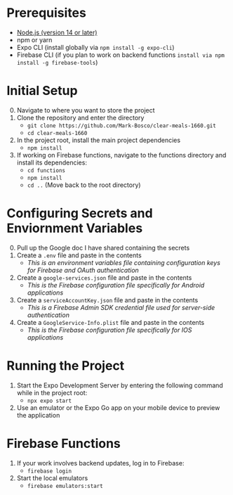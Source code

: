 # Prerequisites
- [Node.js (version 14 or later)](https://docs.npmjs.com/downloading-and-installing-node-js-and-npm)
- npm or yarn
- Expo CLI (install globally via `npm install -g expo-cli`)
- Firebase CLI (if you plan to work on backend functions `install via npm install -g firebase-tools`)

# Initial Setup
0. Navigate to where you want to store the project
1. Clone the repository and enter the directory
    - `git clone https://github.com/Mark-Bosco/clear-meals-1660.git`
    - `cd clear-meals-1660`
2. In the project root, install the main project dependencies
    - `npm install`
3. If working on Firebase functions, navigate to the functions directory and install its dependencies:
    - `cd functions`
    - `npm install`
    - `cd ..` (Move back to the root directory)

# Configuring Secrets and Enviornment Variables
0. Pull up the Google doc I have shared containing the secrets
1. Create a `.env` file and paste in the contents
    - *This is an environment variables file containing configuration keys for Firebase and OAuth authentication*
2. Create a `google-services.json` file and paste in the contents
    - *This is the Firebase configuration file specifically for Android applications*
3. Create a `serviceAccountKey.json` file and paste in the contents
    - *This is a Firebase Admin SDK credential file used for server-side authentication*
4. Create a `GoogleService-Info.plist` file and paste in the contents
    - *This is the Firebase configuration file specifically for IOS applications*

# Running the Project
1. Start the Expo Development Server by entering the following command while in the project root:
    - `npx expo start`
2. Use an emulator or the Expo Go app on your mobile device to preview the application

# Firebase Functions 
1. If your work involves backend updates, log in to Firebase:
    - `firebase login`
2. Start the local emulators
    - `firebase emulators:start`
